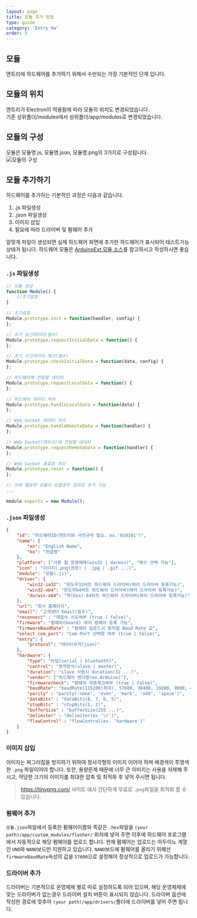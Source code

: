 ```yaml
---
layout: page
title: 모듈 추가 방법
type: guide
category: 'Entry Hw'
order: 3
---
```


## 모듈
엔트리에 하드웨어를 추가하기 위해서 수반되는 가장 기본적인 단계 입니다.

## 모듈의 위치
엔트리가 Electron이 적용됨에 따라 모듈의 위치도 변경되었습니다.  
기존 상위폴더/modules에서 상위폴더/app/modules로 변경되었습니다.

## 모듈의 구성
모듈은 모듈명.js, 모듈명.json, 모듈명.png의 3가지로 구성됩니다.  
![모듈의 구성](https://raw.githubusercontent.com/entrylabs/entry-hw/gh-pages/wiki-image/module/default.PNG)

## 모듈 추가하기
하드웨어를 추가하는 기본적인 과정은 다음과 같습니다.
1. .js 파일생성
1. .json 파일생성
1. 이미지 삽입
1. 필요에 따라 드라이버 및 펌웨어 추가

알맞게 파일이 생성되면 실제 하드웨어 화면에 추가한 하드웨어가 표시되어 테스트가능 상태가 됩니다. 하드웨어 모듈은 [ArduinoExt 모듈 소스](https://github.com/entrylabs/entry-hw/tree/master/app/modules)를 참고하시고 작성하시면 좋습니다.
### `.js` 파일생성  
``` js
// 모듈 생성
function Module() {
    //초기설정
}

// 초기설정
Module.prototype.init = function(handler, config) {
};

// 초기 송신데이터(필수)
Module.prototype.requestInitialData = function() {
};

// 초기 수신데이터 체크(필수)
Module.prototype.checkInitialData = function(data, config) {
};

// 하드웨어에 전달할 데이터
Module.prototype.requestLocalData = function() {
};

// 하드웨어 데이터 처리
Module.prototype.handleLocalData = function(data) {
};

// Web Socket 데이터 처리
Module.prototype.handleRemoteData = function(handler) {
};

// Web Socket(엔트리)에 전달할 데이터
Module.prototype.requestRemoteData = function(handler) {
};

// Web Socket 종료후 처리
Module.prototype.reset = function() {
};

// 이외 필요한 모듈이 있을경우 임의로 추가 가능
...

module.exports = new Module();
```

### `.json` 파일생성  
``` json
{
    "id": "하드웨어ID(엔트리와 사전규약 필요. ex.'010101')",
    "name": {
        "en": "English Name",
        "ko": "한글명"
    },
    "platform": ["사용 할 운영체제(win32 | darwin)", "복수 선택 가능"],
    "icon" : "이미지(.png(권장) | .jpg | .gif ...)",
    "module": "모듈(.js)",
    "driver": {
        "win32-ia32": "윈도우32비트 하드웨어 드라이버(여러 드라이버 등록가능)",
        "win32-x64": "윈도우64비트 하드웨어 드라이버(여러 드라이버 등록가능)",
        "darwin-x64": "맥(Osx) 64비트 하드웨어 드라이버(여러 드라이버 등록가능)"
    },
    "url": "회사 홈페이지",
    "email": "고객센터 Email(필수)",
    "reconnect" : "재접속 시도여부 (true | false)",
    "firmware": "펌웨어(board) 여러 펌웨어 등록 가능",
    "firmwareBaudRate" : "펌웨어 업로드시 동작할 Baud Rate 값",
    "select_com_port": "Com Port 선택창 여부 (true | false)",
    "entry": {
        "protocol": "데이터규격(json)"
    },
    "hardware": {
        "type": "타입(serial | bluetooth)",
        "control": "동작방식(slave | master)",
        "duration": "slave 사용시 duration(32 ...)",
        "vendor": ["하드웨어 벤더명(ex.Arduino)"],
        "firmwarecheck": "펌웨어 자동체크여부 (true | false)",
        "baudRate": "baudRate(115200(최대), 57600, 38400, 19200, 9600, 4800, 2400, 1800, 1200, 600, 300, 200, 150, 134, 110, 75, 50)",
        "parity" : "parity('none', 'even', 'mark', 'odd', 'space')",
        "dataBits" : "dataBits(8, 7, 6, 5)",
        "stopBits" : "stopBits(1, 2)",
        "bufferSize" : "bufferSize(255 ...)",
        "delimiter" : "delimiter(ex '\r')",
        "flowControl" : "flowControl(ex. 'hardware')"
    }
}
```

### 이미지 삽입
이미지는 찌그러짐을 방지하기 위하여 정사각형의 이미지 이어야 하며 배경색이 투명색한 `.png` 파일이어야 합니다. 또한, 용량문제 때문에 너무 큰 이미지는 사용을 자제해 주시고, 적당한 크기의 이미지를 최대한 압축 및 최적화 후 넣어 주시면 됩니다.

> https://tinypng.com/ 사이트 에서 간단하게 무료로 `.png`파일을 최적화 할 수 있습니다.

### 펌웨어 추가
`모듈.json`파일에서 등록한 펌웨어이름와 똑같은 `.hex`파일을 `(your path)/app/custom_modules/flasher/` 위치에 넣어 주면 이후에 하드웨어 프로그램에서 자동적으로 해당 펌웨어를 업로드 합니다. 현재 펌웨어는 업로드는 아두이노 계열인 `UNO`와 `NANO`보드만 지원하고 있습니다. `NANO`보드에 펌웨어를 올리기 위해선 `firmwareBaudRate`속성의 값을 `57600`으로 설정해야 정상적으로 업로드가 가능합니다.

### 드라이버 추가
드라이버는 기본적으로 운영체제 별로 따로 설정하도록 되어 있으며, 해당 운영체제에 맞는 드라이버가 없는경우 드라이버 설치 버튼이 표시되지 않습니다. 드라이버 옵션에 작성한 경로에 맞추어 `(your path)/app/drivers/`폴더에 드라이버를 넣어 주면 됩니다.
